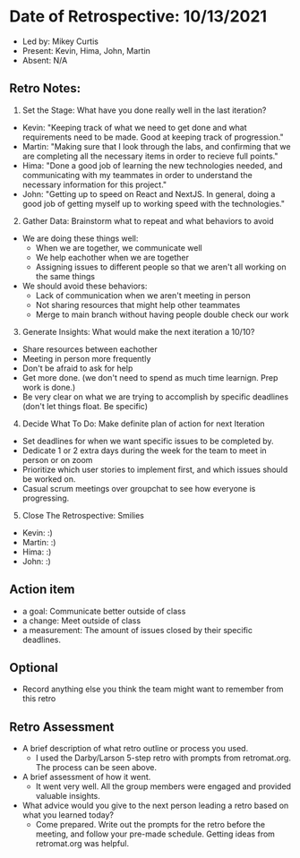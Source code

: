 # Date of Retrospective: 10/13/2021

* Led by: Mikey Curtis
* Present: Kevin, Hima, John, Martin
* Absent: N/A

## Retro Notes:
1. Set the Stage: What have you done really well in the last iteration?
  - Kevin: "Keeping track of what we need to get done and what requirements need to be made. Good at keeping track of progression."  
  - Martin: "Making sure that I look through the labs, and confirming that we are completing all the necessary items in order to recieve full points."
  - Hima: "Done a good job of learning the new technologies needed, and communicating with my teammates in order to understand the necessary information for this project."
  - John: "Getting up to speed on React and NextJS. In general, doing a good job of getting myself up to working speed with the technologies."
2. Gather Data: Brainstorm what to repeat and what behaviors to avoid
  - We are doing these things well:
    - When we are together, we communicate well
    - We help eachother when we are together
    - Assigning issues to different people so that we aren't all working on the same things
  - We should avoid these behaviors:
    - Lack of communication when we aren't meeting in person
    - Not sharing resources that might help other teammates
    - Merge to main branch without having people double check our work
3. Generate Insights: What would make the next iteration a 10/10?
  - Share resources between eachother
  - Meeting in person more frequently
  - Don't be afraid to ask for help
  - Get more done. (we don't need to spend as much time learnign. Prep work is done.)
  - Be very clear on what we are trying to accomplish by specific deadlines (don't let things float. Be specific)
4. Decide What To Do: Make definite plan of action for next Iteration
  - Set deadlines for when we want specific issues to be completed by.
  - Dedicate 1 or 2 extra days during the week for the team to meet in person or on zoom
  - Prioritize which user stories to implement first, and which issues should be worked on.
  - Casual scrum meetings over groupchat to see how everyone is progressing.
5. Close The Retrospective: Smilies
  - Kevin: :)                                                                      
  - Martin: :)                                                                     
  - Hima: :)                                                                       
  - John: :)


## Action item

* a goal: Communicate better outside of class
* a change: Meet outside of class
* a measurement: The amount of issues closed by their specific deadlines.

## Optional

* Record anything else you think the team might want to remember from this retro

## Retro Assessment

* A brief description of what retro outline or process you used.
  - I used the Darby/Larson 5-step retro with prompts from retromat.org. The process can be seen above.
* A brief assessment of how it went.
  - It went very well. All the group members were engaged and provided valuable insights.
* What advice would you give to the next person leading a retro based on what you learned today?
  - Come prepared. Write out the prompts for the retro before the meeting, and follow your pre-made schedule. Getting ideas from retromat.org was helpful.
